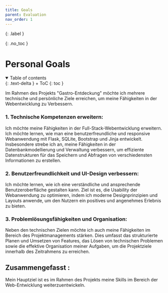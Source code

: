 ```yaml
---
title: Goals
parent: Evaluation
nav_order: 1
---
```


{: .label }


{: .no_toc }
# Personal Goals 

<details open markdown="block">
{: .text-delta }
<summary>Table of contents</summary>
+ ToC
{: toc }
</details>

Im Rahmen des Projekts "Gastro-Entdeckung" möchte ich mehrere technische und persönliche Ziele erreichen, um meine Fähigkeiten in der Webentwicklung zu Verbessern.

### 1. Technische Kompetenzen erweitern:
Ich möchte meine Fähigkeiten in der Full-Stack-Webentwicklung erweitern. Ich möchte lernen, wie man eine benutzerfreundliche und responsive Webanwendung mit Flask, SQLite, Bootstrap und Jinja entwickelt. Insbesondere strebe ich an, meine Fähigkeiten in der Datenbankmodellierung und Verwaltung verbessern, um effiziente Datenstrukturen für das Speichern und Abfragen von verschiedensten Informationen zu erstellen.

### 2. Benutzerfreundlichkeit und UI-Design verbessern:
Ich möchte lernen, wie ich eine verständliche und ansprechende Benutzeroberfläche gestalten kann. Ziel ist es, die Usability der Webanwendung zu optimieren, indem ich moderne Designprinzipien und Layouts anwende, um den Nutzern ein positives und angenehmes Erlebnis zu bieten.

### 3. Problemlösungsfähigkeiten und Organisation:
Neben den technischen Zielen möchte ich auch meine Fähigkeiten im Bereich des Projektmanagements stärken. Dies umfasst das strukturierte Planen und Umsetzen von Features, das Lösen von technischen Problemen sowie die effektive Organisation meiner Aufgaben, um die Projektziele innerhalb des Zeitrahmens zu erreichen.

## Zusammengefasst : 
Mein Hauptziel ist es im Rahmen des Projekts meine Skills im Bereich der Web-Entwicklung weiterzuentwickeln.
